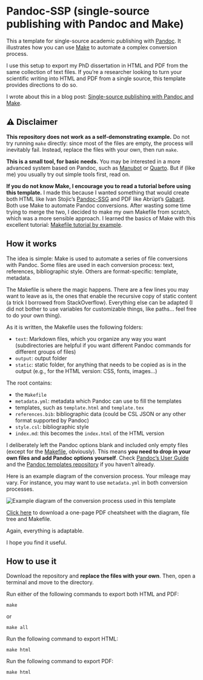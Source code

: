 # Pandoc-SSP (single-source publishing with Pandoc and Make)

This a template for single-source academic publishing with [Pandoc](https://pandoc.org/). It illustrates how you can use [Make](https://www.gnu.org/software/make/) to automate a complex conversion process.

I use this setup to export my PhD dissertation in HTML and PDF from the same collection of text files. If you’re a researcher looking to turn your scientific writing into HTML and PDF from a single source, this template provides directions to do so.

I wrote about this in a blog post: [Single-source publishing with Pandoc and Make](https://www.arthurperret.fr/blog/2022-06-22-single-source-publishing-pandoc-make.html).

## ⚠️ Disclaimer

**This repository does not work as a self-demonstrating example.** Do not try running `make` directly: since most of the files are empty, the process will inevitably fail. Instead, replace the files with your own, then run `make`.

**This is a small tool, for basic needs.** You may be interested in a more advanced system based on Pandoc, such as [Manubot](https://manubot.org) or [Quarto](https://quarto.org). But if (like me) you usually try out simple tools first, read on.

**If you do not know Make, I encourage you to read a tutorial before using this template.** I made this because I wanted something that would create both HTML like Ivan Stojic’s [Pandoc-SSG](https://github.com/ivanstojic/pandoc-ssg/) and PDF like Abrüpt’s [Gabarit](https://gitlab.com/cestabrupt/gabarit-abrupt). Both use Make to automate Pandoc conversions. After wasting some time trying to merge the two, I decided to make my own Makefile from scratch, which was a more sensible approach. I learned the basics of Make with this excellent tutorial: [Makefile tutorial by example](https://makefiletutorial.com).

## How it works

The idea is simple: Make is used to automate a series of file conversions with Pandoc. Some files are used in each conversion process: text, references, bibliographic style. Others are format-specific: template, metadata.

The Makefile is where the magic happens. There are a few lines you may want to leave as is, the ones that enable the recursive copy of static content (a trick I borrowed from StackOverflow). Everything else can be adapted (I did not bother to use variables for customizable things, like paths… feel free to do your own thing).

As it is written, the Makefile uses the following folders:

- `text`: Markdown files, which you organize any way you want (subdirectories are helpful if you want different Pandoc commands for different groups of files)
- `output`: output folder
- `static`: static folder, for anything that needs to be copied as is in the output (e.g., for the HTML version: CSS, fonts, images…)

The root contains:

- the `Makefile`
- `metadata.yml`: metadata which Pandoc can use to fill the templates
- templates, such as `template.html` and `template.tex`
- `references.bib`: bibliographic data (could be CSL JSON or any other format supported by Pandoc)
- `style.csl`: bibliographic style
- `index.md`: this becomes the `index.html` of the HTML version

I deliberately left the Pandoc options blank and included only empty files (except for the [Makefile](Makefile), obviously). This means **you need to drop in your own files and add Pandoc options yourself**. Check [Pandoc’s User Guide](https://pandoc.org/MANUAL.html) and the [Pandoc templates repository](https://github.com/jgm/pandoc-templates) if you haven’t already.

Here is an example diagram of the conversion process. Your mileage may vary. For instance, you may want to use `metadata.yml` in both conversion processes.

![Example diagram of the conversion process used in this template](https://www.arthurperret.fr/img/pandoc-ssp-condensed.png)

[Click here](https://www.arthurperret.fr/img/pandoc-ssp.pdf) to download a one-page PDF cheatsheet with the diagram, file tree and Makefile.

Again, everything is adaptable.

I hope you find it useful.

## How to use it

Download the repository and **replace the files with your own**. Then, open a terminal and move to the directory.

Run either of the following commands to export both HTML and PDF:

```
make
```

or

```
make all
```

Run the following command to export HTML:

```
make html
```

Run the following command to export PDF:

```
make html
```

